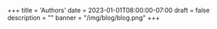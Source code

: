 +++
title = 'Authors'
date = 2023-01-01T08:00:00-07:00
draft = false
description = ""
banner = "/img/blog/blog.png"
+++

